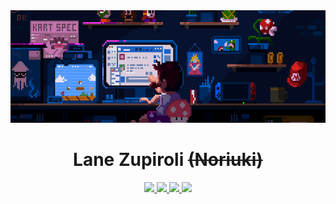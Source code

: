 <img height="180px" width="100%" src="https://github.com/Noriuki/Noriuki/blob/master/assets/banner.gif">

<h1 align="center">Lane Zupiroli <del>(Noriuki)</del></h1>
<div align="center" class="mb2">
  <a href="https://www.lanezupiroli.com.br/" target="_blank">
    <img src="https://img.shields.io/badge/website-581C87?style=for-the-badge&logo=About.me&logoColor=white"/>
  </a>
  <a href="https://dev.to/noriuki" target="_blank">
    <img src="https://img.shields.io/badge/dev.to-581C87?style=for-the-badge&logo=devdotto&logoColor=white"/>
  </a>
  <a href="https://www.youtube.com/@noriuki" target="_blank">
    <img src="https://img.shields.io/badge/YouTube-581C87?style=for-the-badge&logo=youtube&logoColor=white"/>
  </a>
  <a href="https://www.linkedin.com/in/noriuki/" target="_blank">
    <img src="https://img.shields.io/badge/LinkedIn-581C87?style=for-the-badge&logo=linkedin&logoColor=white"/>
  </a>
</div>
<br>
